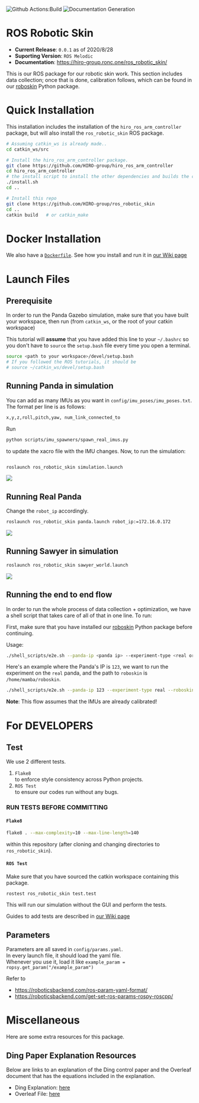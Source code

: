 ![Github Actions:Build](https://github.com/HIRO-group/ros_robotic_skin/workflows/ROS%20Robotic%20Skin%20CI/badge.svg)
![Documentation Generation](https://github.com/HIRO-group/ros_robotic_skin/workflows/Documentation%20Generation/badge.svg)


# ROS Robotic Skin
- **Current Release**: `0.0.1` as of 2020/8/28
- **Suporting Version**: `ROS Melodic`
- **Documentation**: https://hiro-group.ronc.one/ros_robotic_skin/

This is our ROS package for our robotic skin work. This section includes data collection; once that is done, calibration follows, which can be found in our [roboskin](https://github.com/HIRO-group/roboskin) Python package.

# Quick Installation
This installation includes the installation of the `hiro_ros_arm_controller` package, but will also install the `ros_robotic_skin` ROS package.
```sh
# Assuming catkin_ws is already made..
cd catkin_ws/src

# Install the hiro_ros_arm_controller package.
git clone https://github.com/HIRO-group/hiro_ros_arm_controller
cd hiro_ros_arm_controller
# the install script to install the other dependencies and builds the current workspace
./install.sh
cd ..

# Install this repo
git clone https://github.com/HIRO-group/ros_robotic_skin
cd ..
catkin build   # or catkin_make
```

# Docker Installation
We also have a [`Dockerfile`](https://github.com/HIRO-group/ros_robotic_skin/blob/master/Dockerfile). See how you install and run it in [our Wiki page](https://github.com/HIRO-group/ros_robotic_skin/wiki/Running-on-Docker)


# Launch Files
## Prerequisite
In order to run the Panda Gazebo simulation, make sure that you have built your workspace, then run (from `catkin_ws`, or the root of your catkin workspace)

This tutorial will **assume** that you have added this line to your `~/.bashrc` so you don't have to `source` the `setup.bash` file every time you open
a terminal.

```sh
source <path to your workspace>/devel/setup.bash
# If you followed the ROS tutorials, it should be
# source ~/catkin_ws/devel/setup.bash
```

## Running Panda in simulation
You can add as many IMUs as you want in `config/imu_poses/imu_poses.txt`.
The format per line is as follows:

```sh
x,y,z,roll,pitch,yaw, num_link_connected_to
```

Run

```sh
python scripts/imu_spawners/spawn_real_imus.py
```

to update the xacro file with the IMU changes. Now, to run the simulation:

```sh

roslaunch ros_robotic_skin simulation.launch
```

![](images/panda_example.png)


## Running Real Panda
Change the `robot_ip` accordingly.
```sh
roslaunch ros_robotic_skin panda.launch robot_ip:=172.16.0.172
```

![](images/real_panda.jpg)

## Running Sawyer in simulation
```sh
roslaunch ros_robotic_skin sawyer_world.launch
```

![](images/sawyer_example.png)

## Running the end to end flow

In order to run the whole process of data collection + optimization, we have a shell script that takes care of all of that in one line. To run:

First, make sure that you have installed our [roboskin](https://github.com/HIRO-group/roboskin) Python package before continuing.

Usage:

```sh
./shell_scripts/e2e.sh --panda-ip <panda ip> --experiment-type <real or sim> --roboskin-path <path to roboskin on YOUR computer>
```

Here's an example where the Panda's IP is `123`, we want to run the experiment on the `real` panda, and the path to `roboskin` is `/home/mamba/roboskin`.

```sh
./shell_scripts/e2e.sh --panda-ip 123 --experiment-type real --roboskin-path /home/mamba/roboskin
```

**Note**: This flow assumes that the IMUs are already calibrated!


# For DEVELOPERS
## Test
We use 2 different tests.
1. `Flake8` <br>
to enforce style consistency across Python projects.
2. `ROS Test` <br>
to ensure our codes run without any bugs.

### RUN TESTS BEFORE COMMITTING
#### `Flake8`
```sh
flake8 . --max-complexity=10 --max-line-length=140
```
within this repository (after cloning and changing directories to `ros_robotic_skin`).

#### `ROS Test`
Make sure that you have sourced the catkin workspace containing this package.
```sh
rostest ros_robotic_skin test.test
```
This will run our simulation without the GUI and perform the tests.

Guides to add tests are described in [our Wiki page](https://github.com/HIRO-group/ros_robotic_skin/wiki/How-to-add-test)


## Parameters
Parameters are all saved in `config/params.yaml`. <br>
In every launch file, it should load the yaml file. <br>
Whenever you use it, load it like `example_param = ropsy.get_param("/example_param")`

Refer to
- https://roboticsbackend.com/ros-param-yaml-format/
- https://roboticsbackend.com/get-set-ros-params-rospy-roscpp/

# Miscellaneous
Here are some extra resources for this package.

## Ding Paper Explanation Resources
Below are links to an explanation of the Ding control paper and the Overleaf document that has the equations included in the explanation.

- Ding Explanation: [here](https://docs.google.com/presentation/d/1LrW7mna1wRgHsIzw3wXOrvIg3xlkNpIfmVRfGyxG_v0/edit?usp=sharing)
- Overleaf File: [here](https://www.overleaf.com/read/hwndqxxqtvds)
